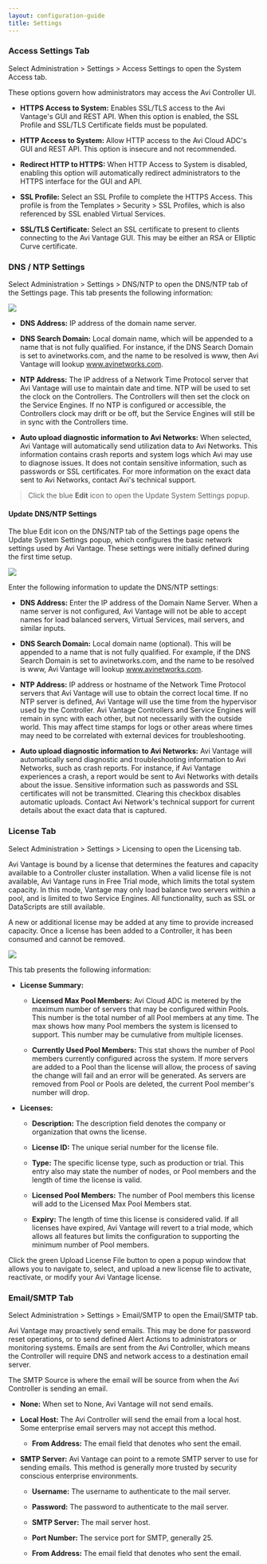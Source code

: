 ```yaml
---
layout: configuration-guide
title: Settings
---
```


### Access Settings Tab

Select Administration > Settings > Access Settings to open the System Access tab.

These options govern how administrators may access the Avi Controller UI.

*   **HTTPS Access to System:** Enables SSL/TLS access to the Avi Vantage's GUI and REST API. When this option is enabled, the SSL Profile and SSL/TLS Certificate fields must be populated.

*   **HTTP Access to System:** Allow HTTP access to the Avi Cloud ADC's GUI and REST API. This option is insecure and not recommended.

*   **Redirect HTTP to HTTPS:** When HTTP Access to System is disabled, enabling this option will automatically redirect administrators to the HTTPS interface for the GUI and API.

*   **SSL Profile:** Select an SSL Profile to complete the HTTPS Access. This profile is from the Templates > Security > SSL Profiles, which is also referenced by SSL enabled Virtual Services.

*   **SSL/TLS Certificate:** Select an SSL certificate to present to clients connecting to the Avi Vantage GUI. This may be either an RSA or Elliptic Curve certificate.

### DNS / NTP Settings

Select Administration > Settings > DNS/NTP to open the DNS/NTP tab of the Settings page. This tab presents the following information:

![][1]

*   **DNS Address:** IP address of the domain name server.

*   **DNS Search Domain:** Local domain name, which will be appended to a name that is not fully qualified. For instance, if the DNS Search Domain is set to avinetworks.com, and the name to be resolved is www, then Avi Vantage will lookup www.avinetworks.com.

*   **NTP Address:** The IP address of a Network Time Protocol server that Avi Vantage will use to maintain date and time. NTP will be used to set the clock on the Controllers. The Controllers will then set the clock on the Service Engines. If no NTP is configured or accessible, the Controllers clock may drift or be off, but the Service Engines will still be in sync with the Controllers time.

*   **Auto upload diagnostic information to Avi Networks:** When selected, Avi Vantage will automatically send utilization data to Avi Networks. This information contains crash reports and system logs which Avi may use to diagnose issues. It does not contain sensitive information, such as passwords or SSL certificates. For more information on the exact data sent to Avi Networks, contact Avi's technical support.

> Click the blue **Edit** icon to open the Update System Settings popup.

#### Update DNS/NTP Settings

The blue Edit icon on the DNS/NTP tab of the Settings page opens the Update System Settings popup, which configures the basic network settings used by Avi Vantage. These settings were initially defined during the first time setup.

![][2]

Enter the following information to update the DNS/NTP settings:

*   **DNS Address:** Enter the IP address of the Domain Name Server. When a name server is not configured, Avi Vantage will not be able to accept names for load balanced servers, Virtual Services, mail servers, and similar inputs.

*   **DNS Search Domain:** Local domain name (optional). This will be appended to a name that is not fully qualified. For example, if the DNS Search Domain is set to avinetworks.com, and the name to be resolved is www, Avi Vantage will lookup www.avinetworks.com.

*   **NTP Address:** IP address or hostname of the Network Time Protocol servers that Avi Vantage will use to obtain the correct local time. If no NTP server is defined, Avi Vantage will use the time from the hypervisor used by the Controller. Avi Vantage Controllers and Service Engines will remain in sync with each other, but not necessarily with the outside world. This may affect time stamps for logs or other areas where times may need to be correlated with external devices for troubleshooting.

*   **Auto upload diagnostic information to Avi Networks:** Avi Vantage will automatically send diagnostic and troubleshooting information to Avi Networks, such as crash reports. For instance, if Avi Vantage experiences a crash, a report would be sent to Avi Networks with details about the issue. Sensitive information such as passwords and SSL certificates will not be transmitted. Clearing this checkbox disables automatic uploads. Contact Avi Network's technical support for current details about the exact data that is captured.

### License Tab

Select Administration > Settings > Licensing to open the Licensing tab.

Avi Vantage is bound by a license that determines the features and capacity available to a Controller cluster installation. When a valid license file is not available, Avi Vantage runs in Free Trial mode, which limits the total system capacity. In this mode, Vantage may only load balance two servers within a pool, and is limited to two Service Engines. All functionality, such as SSL or DataScripts are still available.

A new or additional license may be added at any time to provide increased capacity. Once a license has been added to a Controller, it has been consumed and cannot be removed.

![][3]

This tab presents the following information:

*   **License Summary:**
    
    *   **Licensed Max Pool Members:** Avi Cloud ADC is metered by the maximum number of servers that may be configured within Pools. This number is the total number of all Pool members at any time. The max shows how many Pool members the system is licensed to support. This number may be cumulative from multiple licenses.
    
    *   **Currently Used Pool Members:** This stat shows the number of Pool members currently configured across the system. If more servers are added to a Pool than the license will allow, the process of saving the change will fail and an error will be generated. As servers are removed from Pool or Pools are deleted, the current Pool member's number will drop.

*   **Licenses:**
    
    *   **Description:** The description field denotes the company or organization that owns the license.
    
    *   **License ID:** The unique serial number for the license file.
    
    *   **Type:** The specific license type, such as production or trial. This entry also may state the number of nodes, or Pool members and the length of time the license is valid.
    
    *   **Licensed Pool Members:** The number of Pool members this license will add to the Licensed Max Pool Members stat.
    
    *   **Expiry:** The length of time this license is considered valid. If all licenses have expired, Avi Vantage will revert to a trial mode, which allows all features but limits the configuration to supporting the minimum number of Pool members.

Click the green Upload License File button to open a popup window that allows you to navigate to, select, and upload a new license file to activate, reactivate, or modify your Avi Vantage license.

### Email/SMTP Tab

Select Administration > Settings > Email/SMTP to open the Email/SMTP tab.

Avi Vantage may proactively send emails. This may be done for password reset operations, or to send defined Alert Actions to administrators or monitoring systems. Emails are sent from the Avi Controller, which means the Controller will require DNS and network access to a destination email server.

The SMTP Source is where the email will be source from when the Avi Controller is sending an email.

*   **None:** When set to None, Avi Vantage will not send emails.

*   **Local Host:** The Avi Controller will send the email from a local host. Some enterprise email servers may not accept this method.
    
    *   **From Address:** The email field that denotes who sent the email.

*   **SMTP Server:** Avi Vantage can point to a remote SMTP server to use for sending emails. This method is generally more trusted by security conscious enterprise environments.
    
    *   **Username:** The username to authenticate to the mail server.
    
    *   **Password:** The password to authenticate to the mail server.
    
    *   **SMTP Server:** The mail server host.
    
    *   **Port Number:** The service port for SMTP, generally 25.
    
    *   **From Address:** The email field that denotes who sent the email.

 [1]: img/admin_settings_dnsntp_tab.jpg
 [2]: img/admin_settings_dnsntp_updating.jpg
 [3]: img/admin_settings_license.jpg